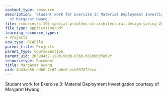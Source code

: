 ```yaml
---
content_type: resource
description: 'Student work for Exercise 3: Material Deployment Investigation courtesy
  of Margaret Hwang.'
file: /courses/4-195-special-problems-in-architectural-design-spring-2005/4d43ab50ddb07cd740e0ecb697872cea_3hwang.pdf
file_type: application/pdf
learning_resource_types:
- Projects
ocw_type: OCWFile
parent_title: Projects
parent_type: CourseSection
parent_uid: 205994c7-198d-9bd8-636b-b61b9b3feb2f
resourcetype: Document
title: Margaret Hwang
uid: 4d43ab50-ddb0-7cd7-40e0-ecb697872cea
---
```

Student work for Exercise 3: Material Deployment Investigation courtesy of Margaret Hwang.

